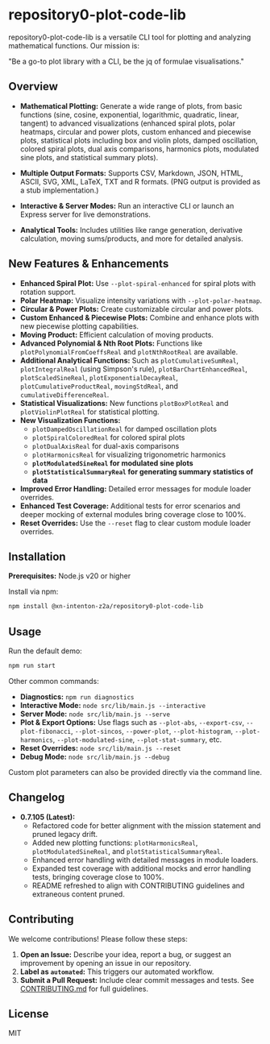 # repository0-plot-code-lib

repository0-plot-code-lib is a versatile CLI tool for plotting and analyzing mathematical functions. Our mission is:

"Be a go-to plot library with a CLI, be the jq of formulae visualisations."

## Overview

- **Mathematical Plotting:** Generate a wide range of plots, from basic functions (sine, cosine, exponential, logarithmic, quadratic, linear, tangent) to advanced visualizations (enhanced spiral plots, polar heatmaps, circular and power plots, custom enhanced and piecewise plots, statistical plots including box and violin plots, damped oscillation, colored spiral plots, dual axis comparisons, harmonics plots, modulated sine plots, and statistical summary plots).

- **Multiple Output Formats:** Supports CSV, Markdown, JSON, HTML, ASCII, SVG, XML, LaTeX, TXT and R formats. (PNG output is provided as a stub implementation.)

- **Interactive & Server Modes:** Run an interactive CLI or launch an Express server for live demonstrations.

- **Analytical Tools:** Includes utilities like range generation, derivative calculation, moving sums/products, and more for detailed analysis.

## New Features & Enhancements

- **Enhanced Spiral Plot:** Use `--plot-spiral-enhanced` for spiral plots with rotation support.
- **Polar Heatmap:** Visualize intensity variations with `--plot-polar-heatmap`.
- **Circular & Power Plots:** Create customizable circular and power plots.
- **Custom Enhanced & Piecewise Plots:** Combine and enhance plots with new piecewise plotting capabilities.
- **Moving Product:** Efficient calculation of moving products.
- **Advanced Polynomial & Nth Root Plots:** Functions like `plotPolynomialFromCoeffsReal` and `plotNthRootReal` are available.
- **Additional Analytical Functions:** Such as `plotCumulativeSumReal`, `plotIntegralReal` (using Simpson's rule), `plotBarChartEnhancedReal`, `plotScaledSineReal`, `plotExponentialDecayReal`, `plotCumulativeProductReal`, `movingStdReal`, and `cumulativeDifferenceReal`.
- **Statistical Visualizations:** New functions `plotBoxPlotReal` and `plotViolinPlotReal` for statistical plotting.
- **New Visualization Functions:** 
  - `plotDampedOscillationReal` for damped oscillation plots
  - `plotSpiralColoredReal` for colored spiral plots
  - `plotDualAxisReal` for dual-axis comparisons
  - `plotHarmonicsReal` for visualizing trigonometric harmonics
  - **`plotModulatedSineReal` for modulated sine plots**
  - **`plotStatisticalSummaryReal` for generating summary statistics of data**
- **Improved Error Handling:** Detailed error messages for module loader overrides.
- **Enhanced Test Coverage:** Additional tests for error scenarios and deeper mocking of external modules bring coverage close to 100%.
- **Reset Overrides:** Use the `--reset` flag to clear custom module loader overrides.

## Installation

**Prerequisites:** Node.js v20 or higher

Install via npm:

```bash
npm install @xn-intenton-z2a/repository0-plot-code-lib
```

## Usage

Run the default demo:

```bash
npm run start
```

Other common commands:

- **Diagnostics:** `npm run diagnostics`
- **Interactive Mode:** `node src/lib/main.js --interactive`
- **Server Mode:** `node src/lib/main.js --serve`
- **Plot & Export Options:** Use flags such as `--plot-abs`, `--export-csv`, `--plot-fibonacci`, `--plot-sincos`, `--power-plot`, `--plot-histogram`, `--plot-harmonics`, `--plot-modulated-sine`, `--plot-stat-summary`, etc.
- **Reset Overrides:** `node src/lib/main.js --reset`
- **Debug Mode:** `node src/lib/main.js --debug`

Custom plot parameters can also be provided directly via the command line.

## Changelog

- **0.7.105 (Latest):**
  - Refactored code for better alignment with the mission statement and pruned legacy drift.
  - Added new plotting functions: `plotHarmonicsReal`, `plotModulatedSineReal`, and `plotStatisticalSummaryReal`.
  - Enhanced error handling with detailed messages in module loaders.
  - Expanded test coverage with additional mocks and error handling tests, bringing coverage close to 100%.
  - README refreshed to align with CONTRIBUTING guidelines and extraneous content pruned.

## Contributing

We welcome contributions! Please follow these steps:

1. **Open an Issue:** Describe your idea, report a bug, or suggest an improvement by opening an issue in our repository.
2. **Label as `automated`:** This triggers our automated workflow.
3. **Submit a Pull Request:** Include clear commit messages and tests. See [CONTRIBUTING.md](./CONTRIBUTING.md) for full guidelines.

## License

MIT
